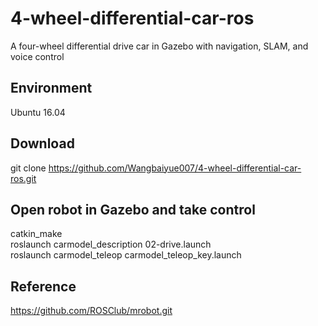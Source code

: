 # 4-wheel-differential-car-ros
A four-wheel differential drive car in Gazebo with navigation, SLAM, and voice control<br>
## Environment
Ubuntu 16.04<br>
## Download
git clone https://github.com/Wangbaiyue007/4-wheel-differential-car-ros.git <br>
## Open robot in Gazebo and take control
catkin_make<br>
roslaunch carmodel_description 02-drive.launch<br>
roslaunch carmodel_teleop carmodel_teleop_key.launch<br>
## Reference
https://github.com/ROSClub/mrobot.git<br>
